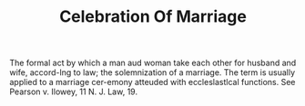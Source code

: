 ---
title: Celebration Of Marriage
letter: C
permalink: "/definitions/bld-celebration-of-marriage.html"
body: The formal act by which a man aud woman take each other for husband and wife,
  accord-lng to law; the solemnization of a marriage. The term is usually applied
  to a marriage cer-emony atteuded with eccleslastlcal functions. See Pearson v. Ilowey,
  11 N. J. Law, 19.
published_at: '2018-07-07'
source: Black's Law Dictionary 2nd Ed (1910)
layout: post
---